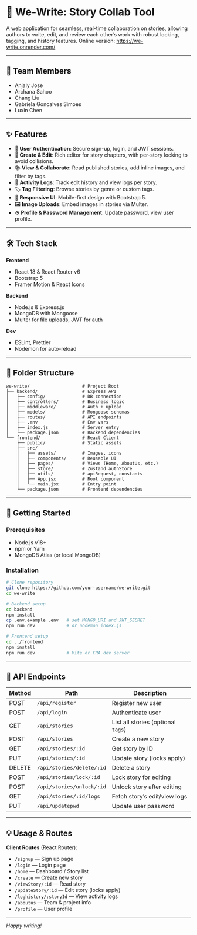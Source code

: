 # 📖 We‑Write: Story Collab Tool

A web application for seamless, real-time collaboration on stories, allowing authors to write, edit, and review each other’s work with robust locking, tagging, and history features. Online version: https://we-write.onrender.com/

---

## 👥 Team Members

- Anjaly Jose
- Archana Sahoo
- Chang Liu
- Gabriela Goncalves Simoes
- Luxin Chen

---

## ✨ Features

- 🔐 **User Authentication**: Secure sign-up, login, and JWT sessions.
- 📝 **Create & Edit**: Rich editor for story chapters, with per-story locking to avoid collisions.
- 📚 **View & Collaborate**: Read published stories, add inline images, and filter by tags.
- 📜 **Activity Logs**: Track edit history and view logs per story.
- 🏷️ **Tag Filtering**: Browse stories by genre or custom tags.
- 📱 **Responsive UI**: Mobile-first design with Bootstrap 5.
- 🖼️ **Image Uploads**: Embed images in stories via Multer.
- ⚙️ **Profile & Password Management**: Update password, view user profile.

---

## 🛠 Tech Stack

**Frontend**  
- React 18 & React Router v6  
- Bootstrap 5 
- Framer Motion & React Icons  

**Backend**  
- Node.js & Express.js  
- MongoDB with Mongoose  
- Multer for file uploads, JWT for auth  

**Dev**  
- ESLint, Prettier  
- Nodemon for auto-reload  

---

## 📁 Folder Structure

```
we-write/                    # Project Root
├── backend/                 # Express API
│   ├── config/              # DB connection
│   ├── controllers/         # Business logic
│   ├── middleware/          # Auth + upload
│   ├── models/              # Mongoose schemas
│   ├── routes/              # API endpoints
│   ├── .env                 # Env vars
│   ├── index.js             # Server entry
│   └── package.json         # Backend dependencies
└── frontend/                # React Client
    ├── public/              # Static assets
    ├── src/
    │   ├── assets/          # Images, icons
    │   ├── components/      # Reusable UI
    │   ├── pages/           # Views (Home, AboutUs, etc.)
    │   ├── store/           # Zustand authStore
    │   ├── utils/           # apiRequest, constants
    │   ├── App.jsx          # Root component
    │   └── main.jsx         # Entry point
    └── package.json         # Frontend dependencies
```

---

## 🚀 Getting Started

### Prerequisites

- Node.js v18+  
- npm or Yarn  
- MongoDB Atlas (or local MongoDB)  

### Installation

```bash
# Clone repository
git clone https://github.com/your-username/we-write.git
cd we-write

# Backend setup
cd backend
npm install
cp .env.example .env   # set MONGO_URI and JWT_SECRET
npm run dev            # or nodemon index.js

# Frontend setup
cd ../frontend
npm install
npm run dev            # Vite or CRA dev server
```


---

## 📡 API Endpoints

| Method | Path                                 | Description                         |
|--------|--------------------------------------|-------------------------------------|
| POST   | `/api/register`                      | Register new user                   |
| POST   | `/api/login`                         | Authenticate user                   |
| GET    | `/api/stories`                       | List all stories (optional `tags`)  |
| POST   | `/api/stories`                       | Create a new story                  |
| GET    | `/api/stories/:id`                   | Get story by ID                     |
| PUT    | `/api/stories/:id`                   | Update story (locks apply)          |
| DELETE | `/api/stories/delete/:id`            | Delete a story                      |
| POST   | `/api/stories/lock/:id`              | Lock story for editing              |
| POST   | `/api/stories/unlock/:id`            | Unlock story after editing          |
| GET    | `/api/stories/:id/logs`              | Fetch story’s edit/view logs        |
| PUT    | `/api/updatepwd`                     | Update user password                |

---

## 💡 Usage & Routes

**Client Routes** (React Router):

- `/signup` — Sign up page  
- `/login` — Login page  
- `/home` — Dashboard / Story list  
- `/create` — Create new story  
- `/viewStory/:id` — Read story  
- `/updateStory/:id` — Edit story (locks apply)  
- `/loghistory/:storyId` — View activity logs  
- `/aboutus` — Team & project info  
- `/profile` — User profile  

---

*Happy writing!*

